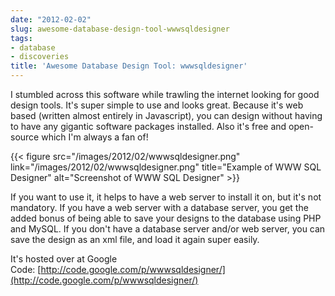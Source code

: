 ```yaml
---
date: "2012-02-02"
slug: awesome-database-design-tool-wwwsqldesigner
tags:
- database
- discoveries
title: 'Awesome Database Design Tool: wwwsqldesigner'
---
```


I stumbled across this software while trawling the internet looking for good design tools. It's super simple to use and looks great. Because it's web based (written almost entirely in Javascript), you can design without having to have any gigantic software packages installed. Also it's free and open-source which I'm always a fan of!

{{< figure src="/images/2012/02/wwwsqldesigner.png" link="/images/2012/02/wwwsqldesigner.png" title="Example of WWW SQL Designer" alt="Screenshot of WWW SQL Designer" >}}<!--more-->

If you want to use it, it helps to have a web server to install it on, but it's not mandatory. If you have a web server with a database server, you get the added bonus of being able to save your designs to the database using PHP and MySQL. If you don't have a database server and/or web server, you can save the design as an xml file, and load it again super easily.

It's hosted over at Google Code: [http://code.google.com/p/wwwsqldesigner/](http://code.google.com/p/wwwsqldesigner/)
